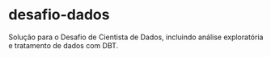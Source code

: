 # desafio-dados
Solução para o Desafio de Cientista de Dados, incluindo análise exploratória e tratamento de dados com DBT.
